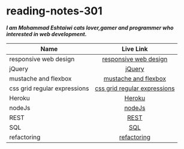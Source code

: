 # reading-notes-301

**_I am Mohammad Eshtaiwi cats lover,gamer and programmer who interested in web development._**

| Name                         |                                                     Live Link                                                      |
| ---------------------------- | :----------------------------------------------------------------------------------------------------------------: |
| responsive web design        |        [responsive web design](https://mohammad-eshtaiwi.github.io/reading-notes-301/responsive-web-design)        |
| jQuery                       |                       [jQuery](https://mohammad-eshtaiwi.github.io/reading-notes-301/jQuery)                       |
| mustache and flexbox         |         [mustache and flexbox](https://mohammad-eshtaiwi.github.io/reading-notes-301/mustache-and-flexbox)         |
| css grid regular expressions | [css grid regular expressions](https://mohammad-eshtaiwi.github.io/reading-notes-301/css-grid-regular-expressions) |
| Heroku                       |                       [Heroku](https://mohammad-eshtaiwi.github.io/reading-notes-301/heroku)                       |
| nodeJs                       |                       [nodeJs](https://mohammad-eshtaiwi.github.io/reading-notes-301/nodeJs)                       |
| REST                         |                         [REST](https://mohammad-eshtaiwi.github.io/reading-notes-301/REST)                         |
| SQL                          |                          [SQL](https://mohammad-eshtaiwi.github.io/reading-notes-301/SQL)                          |
| refactoring                  |                  [refactoring](https://mohammad-eshtaiwi.github.io/reading-notes-301/refactoring)                  |
